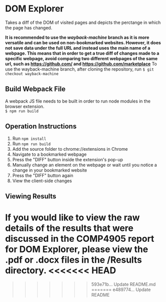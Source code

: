 # DOM Explorer
Takes a diff of the DOM of visited pages and depicts the perctange in which the page has changed. 

**It is recommended to use the *wayback-machine* branch as it is more versatile and can be used on non-bookmarked websites. However, it does not save data under the full URL and instead uses the main name of a webpage. This means that in order to get a true diff of changes made to a specific webpage, avoid comparing two different webpages of the same url, such as https://github.com/ and https://github.com/marketplace**
To use the wayback-machine branch, after cloning the repository, run `$ git checkout wayback-machine`

## Build Webpack File
A webpack JS file needs to be built in order to run node modules in the browser extension. <br>
`$ npm run build`

## Operation Instructions
1. Run `npm install`
2. Run `npm run build`
3. Add the source folder to chrome://extensions in Chrome
4. Navigate to a bookmarked webpage
5. Press the "DIFF" button inside the extension's pop-up
6. Manually change an element on the webpage or wait until you notice a change in your bookmarked website
7. Press the "DIFF" button again
8. View the client-side changes

## Viewing Results
If you would like to view the raw details of the results that were discussed in the COMP4905 report for DOM Explorer, please view the .pdf or .docx files in the /Results directory.
<<<<<<< HEAD
=======
>>>>>>> 593e71b... Update README.md
=======
>>>>>>> e489774... Update README
